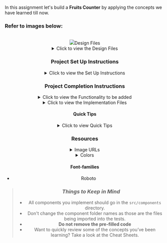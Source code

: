 In this assignment let's build a **Fruits Counter** by applying the concepts we
have learned till now.

### Refer to images below:

<br/>
<div style="text-align: center;">
    <img src="https://assets.ccbp.in
    
    
    
    
    /frontend/content/react-js/fruits-counter-output.gif" alt="fruits-counter" style="max-width:70%;box-shadow:0 2.8px 2.2px rgba(0, 0, 0, 0.12)">
</div>
<br/>

#### Design Files

<details>
<summary>Click to view the Design Files</summary>

- [Extra Small (Size < 576px) and Small (Size >= 576px) - Home](https://assets.ccbp.in/frontend/content/react-js/fruits-counter-sm-output.png)
- [Medium (Size >= 768px), Large (Size >= 992px) and Extra Large (Size >= 1200px) - Home](https://assets.ccbp.in/frontend/content/react-js/fruits-counter-lg-output.png)

</details>

### Project Set Up Instructions

<details>
<summary>Click to view the Set Up Instructions</summary>

- Download dependencies by running `npm install`
- Start up the app using `npm start`
</details>

### Project Completion Instructions

<details>
<summary>Click to view the Functionality to be added</summary>

#### Add Functionality

The app must have the following functionalities

- Initially, the count of the eaten mangoes and bananas should be 0
- When **Eat Mango** is clicked the count of the mangoes eaten should be
  incremented by 1
- When **Eat Banana** is clicked the count of the bananas eaten should be
  incremented by 1

</details>

<details>
<summary>Click to view the Implementation Files</summary>

- Your task is to complete the implementation of
  - `src/components/FruitsCounter/index.js`
  - `src/components/FruitsCounter/index.css`
  </details>

#### Quick Tips

<details>
<summary>Click to view Quick Tips</summary>

- State update are merged means that when you update only one key in the object
  state it will not affect the other keys. For example let's say your state is
  as followed:

  ```
  this.state = { key1 : value1, key2 : value2 }
  ```

  If you use this.setState such as :

  ```
  this.setState(prevState => ({key1: prevState + valueN}))
  ```

  Your new state will be :

  ```
  this.state = { key1 : value3, key2 : value2 }
  ```

- You can use the below cursor CSS property for buttons to set the type of mouse
  cursor, to show when the mouse pointer is over an element,

  ```
    cursor: pointer;
  ```

  <br/>
   <img src="https://assets.ccbp.in/frontend/content/react-js/cursor-pointer-img.png" alt="cursor pointer" style="width:100px" />

- You can use the below outline CSS property for buttons and input elements to
  remove the highlighting when the elements are clicked,

  ```
    outline: none;
  ```

  </details>

### Resources

<details>
<summary>Image URLs</summary>

#### Images

- [https://assets.ccbp.in/frontend/react-js/mango-img.png](https://assets.ccbp.in/frontend/react-js/mango-img.png)
  alt text should be **mango**
- [https://assets.ccbp.in/frontend/react-js/banana-img.png](https://assets.ccbp.in/frontend/react-js/banana-img.png)
  alt text should be **banana**

</details>

<details>
<summary>Colors</summary>

#### Colors

<div style="background-color: #ffd569 ; width: 150px; padding: 10px; color: black">Hex: #ffd569</div>
<div style="background-color: #ffffff ; width: 150px; padding: 10px; color: black">Hex: #ffffff</div>
<div style="background-color: #000000 ; width: 150px; padding: 10px; color: white">Hex: #000000</div>
<div style="background-color: #007bff ; width: 150px; padding: 10px; color: white">Hex: #007bff</div>

<br/>
</details>

#### Font-families

- Roboto

> ### _Things to Keep in Mind_
>
> - All components you implement should go in the `src/components` directory.
> - Don't change the component folder names as those are the files being
>   imported into the tests.
> - **Do not remove the pre-filled code**
> - Want to quickly review some of the concepts you’ve been learning? Take a
>   look at the Cheat Sheets.

